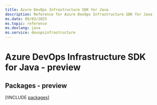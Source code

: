 ```yaml
---
title: Azure DevOps Infrastructure SDK for Java
description: Reference for Azure DevOps Infrastructure SDK for Java
ms.date: 09/03/2025
ms.topic: reference
ms.devlang: java
ms.service: devopsinfrastructure
---
```

# Azure DevOps Infrastructure SDK for Java - preview
## Packages - preview
[!INCLUDE [packages](devops-infrastructure-index.md)]